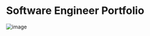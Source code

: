 # Software Engineer Portfolio

![image](https://github.com/xkerts/portfolio-kerts/assets/64763929/9bc50ea1-bd72-4cb2-8227-bfbbc1580a0b)
